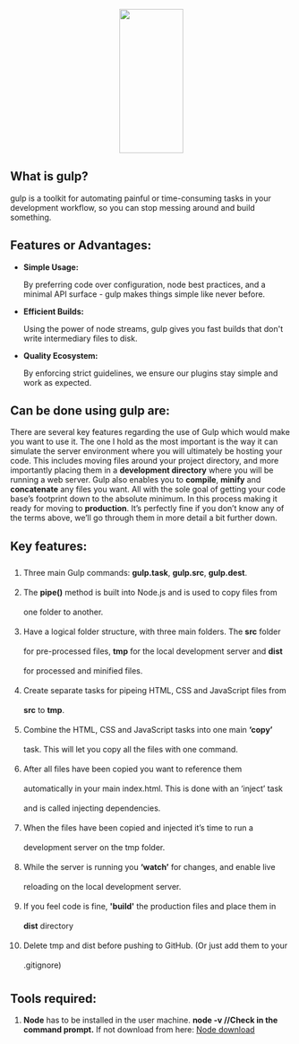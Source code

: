 <p align="center">
  <a href="http://gulpjs.com" rel="nofollow">
    <img src="https://raw.githubusercontent.com/gulpjs/artwork/master/gulp-2x.png" style="max-width:100%;" width="114" height="257">
  </a>
</p>

## What is gulp?
<p>gulp is a toolkit for automating painful or time-consuming tasks in your development workflow, so you can stop messing around and build something. </p>

## Features or Advantages:

<ul>
	<li><b>Simple Usage: </b> <p>By preferring code over configuration, node best practices, and a minimal API surface - gulp makes things simple like never before. </p></li>
	<li><b>Efficient Builds: </b> <p>Using the power of node streams, gulp gives you fast builds that don't write intermediary files to disk. </p></li>
	<li><b>Quality Ecosystem: </b> <p>By enforcing strict guidelines, we ensure our plugins stay simple and work as expected.  </p></li>
</ul>

## Can be done using gulp are:
<p>There are several key features regarding the use of Gulp which would make you want to use it. The one I hold as the most important is the way it can simulate the server environment where you will ultimately be hosting your code. This includes moving files around your project directory, and more importantly placing them in a <b>development directory</b> where you will be running a web server. Gulp also enables you to <b>compile</b>, <b>minify</b> and <b>concatenate</b> any files you want. All with the sole goal of getting your code base’s footprint down to the absolute minimum. In this process making it ready for moving to <b>production</b>. It’s perfectly fine if you don’t know any of the terms above, we’ll go through them in more detail a bit further down.</p>

## Key features:

<ol style="line-height: 2.5">
	<li>Three main Gulp commands: <b>gulp.task</b>, <b>gulp.src</b>, <b>gulp.dest</b>.</li>
	<li>The <b>pipe()</b> method is built into Node.js and is used to copy files from one folder to another.</li>
	<li>Have a logical folder structure, with three main folders. The <b>src</b> folder for pre-processed files, <b>tmp</b> for the local development server and <b>dist</b> for processed and minified files.</li>
	<li>Create separate tasks for pipeing HTML, CSS and JavaScript files from <b>src</b> to <b>tmp</b>.</li>
	<li>Combine the HTML, CSS and JavaScript tasks into one main <b>‘copy’</b> task. This will let you copy all the files with one command.</li>
	<li>After all files have been copied you want to reference them automatically in your main index.html. This is done with an ‘inject’ task and is called injecting dependencies.</li>
	<li>When the files have been copied and injected it’s time to run a development server on the tmp folder.</li>
	<li>While the server is running you <b>‘watch’</b> for changes, and enable live reloading on the local development server.</li>
	<li>If you feel code is fine, <b>'build'</b> the production files and place them in <b>dist</b> directory</li>
	<li>Delete tmp and dist before pushing to GitHub. (Or just add them to your .gitignore)</li>
</ol>


## Tools required:
<ol>
	<li> <b>Node</b> has to be installed in the user machine. 
			<b>node -v //Check in the command prompt.</b>
		If not download from here: <a href="https://nodejs.org/en/download/"> Node download</a>
	</li>
</ol>